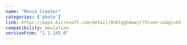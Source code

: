 ```yaml
---
name: "Movie Creator"
categories: ['photo']
link: https://apps.microsoft.com/detail/9nblggh4wwjr?hl=en-us&gl=US
compatibility: emulation
versionFrom: "1.1.145.0"
---
```


